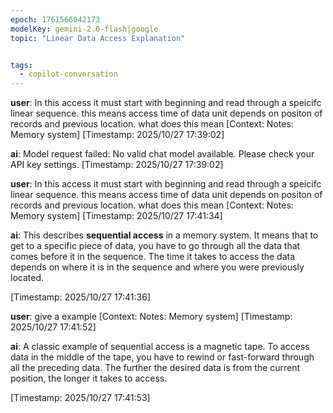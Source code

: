 ```yaml
---
epoch: 1761566042173
modelKey: gemini-2.0-flash|google
topic: "Linear Data Access Explanation"


tags:
  - copilot-conversation
---
```


**user**:   In this access it must start with beginning and read through a speicifc linear sequence. this means access time of data unit depends on positon of records and previous location. what  does this mean
[Context: Notes: Memory system]
[Timestamp: 2025/10/27 17:39:02]

**ai**: 
<errorChunk>Model request failed: No valid chat model available. Please check your API key settings.</errorChunk>
[Timestamp: 2025/10/27 17:39:02]

**user**: In this access it must start with beginning and read through a speicifc linear sequence. this means access time of data unit depends on positon of records and previous location. what  does this mean
[Context: Notes: Memory system]
[Timestamp: 2025/10/27 17:41:34]

**ai**: This describes **sequential access** in a memory system. It means that to get to a specific piece of data, you have to go through all the data that comes before it in the sequence. The time it takes to access the data depends on where it is in the sequence and where you were previously located.

[Timestamp: 2025/10/27 17:41:36]

**user**: give a example
[Context: Notes: Memory system]
[Timestamp: 2025/10/27 17:41:52]

**ai**: A classic example of sequential access is a magnetic tape. To access data in the middle of the tape, you have to rewind or fast-forward through all the preceding data. The further the desired data is from the current position, the longer it takes to access.

[Timestamp: 2025/10/27 17:41:53]